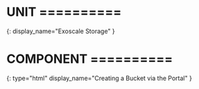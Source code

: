 # UNIT ==========
{:
  display_name="Exoscale Storage"
}

# COMPONENT ==========
{:
  type="html"
  display_name="Creating a Bucket via the Portal"
}